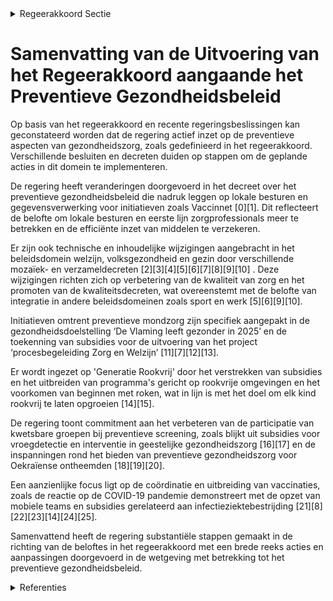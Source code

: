 

<details>
        <summary>Regeerakkoord Sectie </summary>
        <p>1.2.3.1 Preventie, gezondheidspromotie en vroegdetectie Beter voorkomen dan genezen. Preventie en vroegdetectie zijn speerpunten binnen het Vlaamse welzijns- en gezondheids-beleid. We herzien het Preventiedecreet met het oog op een efficiënte inzet van de verhoogde middelen en het realiseren van zo groot mogelijke gezondheidswinsten. Door de gezonde keuze de eenvoudigste te maken zetten we op een slimme manier in op preventie. In het decreet hanteren we als leidraad het gebruik van de inzichten van gedragswetenschappen (nudging). We versterken de rol van de lokale besturen en de eerstelijnszones. We betrekken ook de eerstelijnszorgberoepen bij preventieve campagnes. We verzamelen de werkende methodieken en zetten deze gericht in. We onderzoeken nieuwe onderbouwde inzichten in project-fase. Niet-werkende methodieken en acties worden stopgezet. We zorgen ervoor dat de uitvoerende partners voldoende inzetten op registratie, monitoring en gegevensuitwisse-ling. Het preventiebeleid moet meer tastbaar en meetbaar worden, zodat we de finaliteit van het beleid kunnen zien. We koppelen de middelen aan concrete doelstellingen en hun doelmatigheid. We (her)evalueren gezondheidsdoelstel-lingen die moeten inspelen op de actuele trends. In overleg met de partners op het werkveld en op basis van wetenschappelijke evidentie worden deze doelstellingen via voortgangsrapportages verder opgevolgd. We werken samen met de andere beleidsdo-meinen (Sport, Werk, Onderwijs, enz.) in het kader van preventief welzijnsbeleid. Een goede mondhygiëne wordt een nieuwe gezondheidsdoelstelling, zowel voor kinderen (via afspraken met de scholen) als voor mensen die verblijven in residentiële zorgsettings (kinderen, jongeren, ouderen). We zetten in het bijzonder ook in op het bereiken van kwetsbare groepen. We kunnen hiervoor mondhygiënisten inschakelen. We maken werk van de ‘Generatie Rookvrij’, waarbij elk kind geboren vanaf 2019 rookvrij kan opgroeien en niet begint met roken. Op basis van wetenschappelijk onderzoek gaan we na hoe we de preventieve kanker-screening (bijvoorbeeld borstkanker, darmkanker, huidkanker) en de vroegtijdige opsporing van zeldzame ziekten verder kunnen uitbreiden. We focussen hierbij in het bijzonder op het verbeteren van de participatie van kwetsbare groepen. We nemen concrete maatregelen om de verdere opmars van obesitas en diabetes tegen te gaan. We maken gebruik van geïntegreerde coaching programma’s (gewicht, roken, stress, beweging, enzo-voort) om mensen te helpen hun levens-wijze aan te passen. Een geïntegreerde aanpak van seksuele gezondheid moet voldoende aandacht krijgen binnen het gevoerde beleid. We zetten hierbij o.a. in op risicogroepen. We blijven het belang van het Vlaams vaccinatieschema voor de volksgezondheid sterk benadrukken. Daartoe dienen ouders sterk gesensibiliseerd te worden. Dat doen we met intensieve informatie- en sensibilise-ringscampagnes om de burgers te infor-meren over de meerwaarde van vaccinaties en we bestrijden fake news over de gezond-heidsrisico’s ervan. We gaan ook na welke bijkomende vaccinaties gezondheidsecono-misch relevant zijn voor de volksgezondheid. Op basis daarvan bekijken we of het Vlaams vaccinatieschema kan worden uitgebreid. We houden daarbij rekening met het advies van de Hoge Gezondheidsraad. We zorgen voor een betere registratie van griepvaccinatie zowel bij instellingen als bij bedrijven. Voor mensen die werken in de gezond-heidszorgsector of beroepsmatig veel in contact komen met kleine kinderen of andere risicogroepen is de vaccinatie extra belangrijk. Zij hebben een bijzondere verantwoordelijkheid tegenover hun pati-enten die extra kwetsbaar zijn. We drijven de vaccinatiegraad op. In het kader van preventie en gezondheids-bevordering leggen we meer klemtonen op een gezonde omgeving, waarbij milieu en natuur een meer prominente plaats krijgt. Hiervoor is overleg en afstemming nodig met het beleidsdomein Omgeving. Ook een gezonde woon- en schoolomgeving verdienen hierbij de nodige aandacht. </p>
        </details> 

# Samenvatting van de Uitvoering van het Regeerakkoord aangaande het Preventieve Gezondheidsbeleid

Op basis van het regeerakkoord en recente regeringsbeslissingen kan geconstateerd worden dat de regering actief inzet op de preventieve aspecten van gezondheidszorg, zoals gedefinieerd in het regeerakkoord. Verschillende besluiten en decreten duiden op stappen om de geplande acties in dit domein te implementeren.

De regering heeft veranderingen doorgevoerd in het decreet over het preventieve gezondheidsbeleid die nadruk leggen op lokale besturen en gegevensverwerking voor initiatieven zoals Vaccinnet \[0\]\[1\]. Dit reflecteert de belofte om lokale besturen en eerste lijn zorgprofessionals meer te betrekken en de efficiënte inzet van middelen te verzekeren.

Er zijn ook technische en inhoudelijke wijzigingen aangebracht in het beleidsdomein welzijn, volksgezondheid en gezin door verschillende mozaïek- en verzameldecreten \[2\]\[3\]\[4\]\[5\]\[6\]\[7\]\[8\]\[9\]\[10\] . Deze wijzigingen richten zich op verbetering van de kwaliteit van zorg en het promoten van de kwaliteitsdecreten, wat overeenstemt met de belofte van integratie in andere beleidsdomeinen zoals sport en werk \[5\]\[6\]\[9\]\[10\].

Initiatieven omtrent preventieve mondzorg zijn specifiek aangepakt in de gezondheidsdoelstelling ‘De Vlaming leeft gezonder in 2025’ en de toekenning van subsidies voor de uitvoering van het project ‘procesbegeleiding Zorg en Welzijn’ \[11\]\[7\]\[12\]\[13\].

Er wordt ingezet op 'Generatie Rookvrij' door het verstrekken van subsidies en het uitbreiden van programma's gericht op rookvrije omgevingen en het voorkomen van beginnen met roken, wat in lijn is met het doel om elk kind rookvrij te laten opgroeien \[14\]\[15\].

De regering toont commitment aan het verbeteren van de participatie van kwetsbare groepen bij preventieve screening, zoals blijkt uit subsidies voor vroegdetectie en interventie in geestelijke gezondheidszorg \[16\]\[17\] en de inspanningen rond het bieden van preventieve gezondheidszorg voor Oekraïense ontheemden \[18\]\[19\]\[20\].

Een aanzienlijke focus ligt op de coördinatie en uitbreiding van vaccinaties, zoals de reactie op de COVID-19 pandemie demonstreert met de opzet van mobiele teams en subsidies gerelateerd aan infectieziektebestrijding \[21\]\[8\]\[22\]\[23\]\[14\]\[24\]\[25\].

Samenvattend heeft de regering substantiële stappen gemaakt in de richting van de beloftes in het regeerakkoord met een brede reeks acties en aanpassingen doorgevoerd in de wetgeving met betrekking tot het preventieve gezondheidsbeleid.

<details>
        <summary> Referenties</summary>
        **[\[0\]](https://beslissingenvlaamseregering.vlaanderen.be/?search=Wijziging%20decreet%20preventieve%20gezondheidsbeleid&dateOption=select&startDate=2023-09-15T08%3A00%3A00Z&endDate=2023-09-15T08%3A00%3A00Z)** : **(2023-09-15)** Wijziging decreet preventieve gezondheidsbeleid 

**[\[1\]](https://beslissingenvlaamseregering.vlaanderen.be/?search=Wijziging%20decreet%20preventieve%20gezondheidsbeleid&dateOption=select&startDate=2023-04-28T08%3A00%3A00Z&endDate=2023-04-28T08%3A00%3A00Z)** : **(2023-04-28)** Wijziging decreet preventieve gezondheidsbeleid 

**[\[2\]](https://beslissingenvlaamseregering.vlaanderen.be/?search=Moza%C3%AFekdecreet%20beleidsdomein%20Welzijn%2C%20Volksgezondheid%20en%20Gezin&dateOption=select&startDate=2023-03-24T09%3A00%3A00Z&endDate=2023-03-24T09%3A00%3A00Z)** : **(2023-03-24)** Mozaïekdecreet beleidsdomein Welzijn, Volksgezondheid en Gezin 

**[\[3\]](https://beslissingenvlaamseregering.vlaanderen.be/?search=Moza%C3%AFekdecreet%20beleidsdomein%20Welzijn%2C%20Volksgezondheid%20en%20Gezin&dateOption=select&startDate=2023-06-02T08%3A00%3A00Z&endDate=2023-06-02T08%3A00%3A00Z)** : **(2023-06-02)** Mozaïekdecreet beleidsdomein Welzijn, Volksgezondheid en Gezin 

**[\[4\]](https://beslissingenvlaamseregering.vlaanderen.be/?search=Moza%C3%AFekdecreet%20beleidsdomein%20Welzijn%2C%20Volksgezondheid%20en%20Gezin&dateOption=select&startDate=2023-09-15T08%3A00%3A00Z&endDate=2023-09-15T08%3A00%3A00Z)** : **(2023-09-15)** Mozaïekdecreet beleidsdomein Welzijn, Volksgezondheid en Gezin 

**[\[5\]](https://beslissingenvlaamseregering.vlaanderen.be/?search=Kwaliteitsdecreet%20beleidsdomein%20Welzijn%2C%20Volksgezondheid%20en%20Gezin%20%28WVG%29&dateOption=select&startDate=2023-05-05T08%3A00%3A00Z&endDate=2023-05-05T08%3A00%3A00Z)** : **(2023-05-05)** Kwaliteitsdecreet beleidsdomein Welzijn, Volksgezondheid en Gezin (WVG) 

**[\[6\]](https://beslissingenvlaamseregering.vlaanderen.be/?search=Kwaliteitsdecreet%20beleidsdomein%20Welzijn%2C%20Volksgezondheid%20en%20Gezin%20%28WVG%29&dateOption=select&startDate=2023-02-17T09%3A00%3A00Z&endDate=2023-02-17T09%3A00%3A00Z)** : **(2023-02-17)** Kwaliteitsdecreet beleidsdomein Welzijn, Volksgezondheid en Gezin (WVG) 

**[\[7\]](https://beslissingenvlaamseregering.vlaanderen.be/?search=Vlaams%20Instituut%20Gezond%20Leven%20vzw%3A%20verlenging%20project%20procesbegeleiding%20Zorg%20en%20Welzijn%20bij%20voeren%20preventief%20gezondheidsbeleid&dateOption=select&startDate=2022-10-07T08%3A00%3A00Z&endDate=2022-10-07T08%3A00%3A00Z)** : **(2022-10-07)** Vlaams Instituut Gezond Leven vzw: verlenging project procesbegeleiding Zorg en Welzijn bij voeren preventief gezondheidsbeleid 

**[\[8\]](https://beslissingenvlaamseregering.vlaanderen.be/?search=COVID-19%3A%20mobiele%20teams%20infectiebestrijding%20als%20tweedelijnsdefensie%20in%20een%20epidemie&dateOption=select&startDate=2020-09-25T08%3A00%3A00Z&endDate=2020-09-25T08%3A00%3A00Z)** : **(2020-09-25)** COVID-19: mobiele teams infectiebestrijding als tweedelijnsdefensie in een epidemie 

**[\[9\]](https://beslissingenvlaamseregering.vlaanderen.be/?search=Verzameldecreet%20Welzijn%2C%20Volksgezondheid%20en%20Gezin%3A%20naamswijziging%20agentschappen&dateOption=select&startDate=2020-10-09T08%3A00%3A00Z&endDate=2020-10-09T08%3A00%3A00Z)** : **(2020-10-09)** Verzameldecreet Welzijn, Volksgezondheid en Gezin: naamswijziging agentschappen 

**[\[10\]](https://beslissingenvlaamseregering.vlaanderen.be/?search=COVID-19%3A%20herverdeling%20provisie%20tijdelijke%20personeelsuitbreiding%20Infectieziektebestrijding%20door%20middel%20van%20mobiele%20teams&dateOption=select&startDate=2020-06-26T08%3A00%3A00Z&endDate=2020-06-26T08%3A00%3A00Z)** : **(2020-06-26)** COVID-19: herverdeling provisie tijdelijke personeelsuitbreiding Infectieziektebestrijding door middel van mobiele teams 

**[\[11\]](https://beslissingenvlaamseregering.vlaanderen.be/?search=Herziening%20Vlaamse%20Gezondheidsdoelstelling%20%E2%80%98De%20Vlaming%20leeft%20gezonder%20in%202025%E2%80%99&dateOption=select&startDate=2023-05-12T08%3A00%3A00Z&endDate=2023-05-12T08%3A00%3A00Z)** : **(2023-05-12)** Herziening Vlaamse Gezondheidsdoelstelling ‘De Vlaming leeft gezonder in 2025’ 

**[\[12\]](https://beslissingenvlaamseregering.vlaanderen.be/?search=COVID-19%3A%20wijziging%20preventiedecreet%20en%20decreet%20over%20de%20organisatie%20van%20het%20centrale%20en%20lokale%20contactonderzoek%20en%20de%20COVID-19-teams&dateOption=select&startDate=2021-07-16T06%3A00%3A00Z&endDate=2021-07-16T06%3A00%3A00Z)** : **(2021-07-16)** COVID-19: wijziging preventiedecreet en decreet over de organisatie van het centrale en lokale contactonderzoek en de COVID-19-teams 

**[\[13\]](https://beslissingenvlaamseregering.vlaanderen.be/?search=Vlaams%20Instituut%20Gezond%20Leven%20vzw%3A%20wijziging%20subsidie%20procesbegeleiding%20van%20voorzieningen%20en%20diensten%20in%20Zorg%20en%20Welzijn%20bij%20het%20voeren%20van%20een%20preventief%20gezondheidsbeleid&dateOption=select&startDate=2020-12-18T09%3A00%3A00Z&endDate=2020-12-18T09%3A00%3A00Z)** : **(2020-12-18)** Vlaams Instituut Gezond Leven vzw: wijziging subsidie procesbegeleiding van voorzieningen en diensten in Zorg en Welzijn bij het voeren van een preventief gezondheidsbeleid 

**[\[14\]](https://beslissingenvlaamseregering.vlaanderen.be/?search=Vlaams%20Instituut%20voor%20Gezondheidspromotie%20en%20Ziektepreventie%20%28VIGEZ%29%3A%20verlenging%20subsidie%20project%20%E2%80%98Bewegen%20op%20Verwijzing%E2%80%99&dateOption=select&startDate=2020-10-23T08%3A00%3A00Z&endDate=2020-10-23T08%3A00%3A00Z)** : **(2020-10-23)** Vlaams Instituut voor Gezondheidspromotie en Ziektepreventie (VIGEZ): verlenging subsidie project ‘Bewegen op Verwijzing’ 

**[\[15\]](https://beslissingenvlaamseregering.vlaanderen.be/?search=Sciensano%3A%20subsidie%20ontwikkeling%20en%20uitvoering%20preventiebarometer%0A%0A&dateOption=select&startDate=2019-12-20T09%3A00%3A00Z&endDate=2019-12-20T09%3A00%3A00Z)** : **(2019-12-20)** Sciensano: subsidie ontwikkeling en uitvoering preventiebarometer

 

**[\[16\]](https://beslissingenvlaamseregering.vlaanderen.be/?search=Subsidie%20programma%20%27Vroegdetectie%20en%20vroeginterventie%27%20in%20de%20netwerken%20geestelijke%20gezondheidszorg%20voor%20kinderen%20en%20jongeren&dateOption=select&startDate=2022-12-09T09%3A00%3A00Z&endDate=2022-12-09T09%3A00%3A00Z)** : **(2022-12-09)** Subsidie programma 'Vroegdetectie en vroeginterventie' in de netwerken geestelijke gezondheidszorg voor kinderen en jongeren 

**[\[17\]](https://beslissingenvlaamseregering.vlaanderen.be/?search=Subsidie%20programma%20vroegdetectie%20en%20vroeginterventie&dateOption=select&startDate=2022-06-10T08%3A00%3A00Z&endDate=2022-06-10T08%3A00%3A00Z)** : **(2022-06-10)** Subsidie programma vroegdetectie en vroeginterventie 

**[\[18\]](https://beslissingenvlaamseregering.vlaanderen.be/?search=Verderzetting%20van%20het%20preventief%20zorgaanbod%20aan%20de%20Oekra%C3%AFense%20ontheemden%20in%20het%20jaar%202024&dateOption=select&startDate=2023-10-20T08%3A00%3A00Z&endDate=2023-10-20T08%3A00%3A00Z)** : **(2023-10-20)** Verderzetting van het preventief zorgaanbod aan de Oekraïense ontheemden in het jaar 2024 

**[\[19\]](https://beslissingenvlaamseregering.vlaanderen.be/?search=Subsidie%20zorgverleners%20voor%20preventief%20zorgaanbod%20Oekra%C3%AFense%20ontheemden&dateOption=select&startDate=2022-05-06T08%3A00%3A00Z&endDate=2022-05-06T08%3A00%3A00Z)** : **(2022-05-06)** Subsidie zorgverleners voor preventief zorgaanbod Oekraïense ontheemden 

**[\[20\]](https://beslissingenvlaamseregering.vlaanderen.be/?search=Verderzetten%20preventief%20zorgaanbod%20Oekra%C3%AFense%20ontheemden%3A%20oprichting%20centraal%20zorgpunt%20aan%20Eurostation%20in%20Brussel%20en%20subsidie%20voor%20TB%20opvolging&dateOption=select&startDate=2023-01-27T09%3A00%3A00Z&endDate=2023-01-27T09%3A00%3A00Z)** : **(2023-01-27)** Verderzetten preventief zorgaanbod Oekraïense ontheemden: oprichting centraal zorgpunt aan Eurostation in Brussel en subsidie voor TB opvolging 

**[\[21\]](https://beslissingenvlaamseregering.vlaanderen.be/?search=COVID-19%3A%20mobiele%20teams%20infectiebestrijding%20als%20tweedelijnsdefensie%20in%20een%20epidemie&dateOption=select&startDate=2020-07-10T08%3A00%3A00Z&endDate=2020-07-10T08%3A00%3A00Z)** : **(2020-07-10)** COVID-19: mobiele teams infectiebestrijding als tweedelijnsdefensie in een epidemie 

**[\[22\]](https://beslissingenvlaamseregering.vlaanderen.be/?search=Verlenging%20project%20coaching%20van%20bedrijven%20voor%20het%20voeren%20van%20een%20preventief%20gezondheidsbeleid&dateOption=select&startDate=2020-12-18T09%3A00%3A00Z&endDate=2020-12-18T09%3A00%3A00Z)** : **(2020-12-18)** Verlenging project coaching van bedrijven voor het voeren van een preventief gezondheidsbeleid 

**[\[23\]](https://beslissingenvlaamseregering.vlaanderen.be/?search=Sciensano%3A%20subsidie%20tweede%20editie%20Preventiebarometer&dateOption=select&startDate=2023-07-07T09%3A00%3A00Z&endDate=2023-07-07T09%3A00%3A00Z)** : **(2023-07-07)** Sciensano: subsidie tweede editie Preventiebarometer 

**[\[24\]](https://beslissingenvlaamseregering.vlaanderen.be/?search=Preventieve%20gezondheidszorg%3A%20eenmalige%20subsidie%20stijgende%20loonkosten%20%20partnerorganisaties%2C%20organisaties%20met%20terreinwerking%20en%20Logo%E2%80%99s&dateOption=select&startDate=2022-10-21T08%3A00%3A00Z&endDate=2022-10-21T08%3A00%3A00Z)** : **(2022-10-21)** Preventieve gezondheidszorg: eenmalige subsidie stijgende loonkosten  partnerorganisaties, organisaties met terreinwerking en Logo’s 

**[\[25\]](https://beslissingenvlaamseregering.vlaanderen.be/?search=Oproep%20erkenning%20en%20financiering%20Steunpunt%20voor%20Beleidsrelevant%20Onderzoek%20voor%20het%20thema%20%27Omgeving%20en%20Gezondheid%27%20%282022-2027%29&dateOption=select&startDate=2022-12-02T09%3A00%3A00Z&endDate=2022-12-02T09%3A00%3A00Z)** : **(2022-12-02)** Oproep erkenning en financiering Steunpunt voor Beleidsrelevant Onderzoek voor het thema 'Omgeving en Gezondheid' (2022-2027) 
        </details> 

